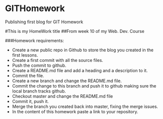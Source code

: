 # GITHomework
Publishing first blog for GIT Homework

#This is my HomeWork title
##From week 10 of my Web. Dev. Course

###Homework requirements:
- Create a new public repo in Github to store the blog you created in the first lessons.
- Create a first commit with all the source files.
- Push the commit to github.
- Create a README.md file and add a heading and a description to it.
- Commit the file.
- Create a new branch and change the README.md file.
- Commit the change to this branch and push it to github making sure the local branch tracks github.
- Checkout master and change the README.md file
- Commit it, push it.
- Merge the branch you created back into master, fixing the merge issues.
- In the content of this homework paste a link to your repository.
